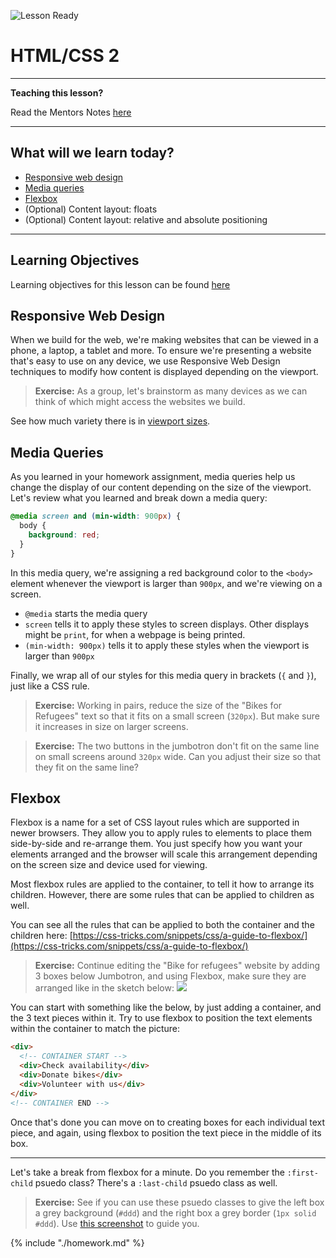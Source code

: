 ![Lesson Ready](https://img.shields.io/badge/status-ready-green.svg)

# HTML/CSS 2

---

**Teaching this lesson?**

Read the Mentors Notes [here](./mentors.md)

---

## What will we learn today?

- [Responsive web design](#responsive-web-design)
- [Media queries](#media-queries)
- [Flexbox](#flexbox)
- (Optional) Content layout: floats
- (Optional) Content layout: relative and absolute positioning

---

## Learning Objectives

Learning objectives for this lesson can be found [here](./learning-objectives.md)

## Responsive Web Design

When we build for the web, we're making websites that can be viewed in a phone, a laptop, a tablet and more. To ensure we're presenting a website that's easy to use on any device, we use Responsive Web Design techniques to modify how content is displayed depending on the viewport.

> **Exercise:** As a group, let's brainstorm as many devices as we can think of which might access the websites we build.

See how much variety there is in [viewport sizes](https://decadecity.net/blog/2014/08/19/a-device-agnostic-approach-to-inlining-css).

## Media Queries

As you learned in your homework assignment, media queries help us change the display of our content depending on the size of the viewport. Let's review what you learned and break down a media query:

```css
@media screen and (min-width: 900px) {
  body {
    background: red;
  }
}
```

In this media query, we're assigning a red background color to the `<body>` element whenever the viewport is larger than `900px`, and we're viewing on a screen.

- `@media` starts the media query
- `screen` tells it to apply these styles to screen displays. Other displays
  might be `print`, for when a webpage is being printed.
- `(min-width: 900px)` tells it to apply these styles when the viewport is
  larger than `900px`

Finally, we wrap all of our styles for this media query in brackets (`{` and `}`), just like a CSS rule.

> **Exercise:** Working in pairs, reduce the size of the "Bikes for Refugees" text so that it fits on a small screen (`320px`). But make sure it increases in size on larger screens.

> **Exercise:** The two buttons in the jumbotron don't fit on the same line on small screens around `320px` wide. Can you adjust their size so that they fit on the same line?

## Flexbox

Flexbox is a name for a set of CSS layout rules which are supported in newer browsers. They allow you to apply rules to elements to place them side-by-side and re-arrange them. You just specify how you want your elements arranged and the browser will scale this arrangement depending on the screen size and device used for viewing.

Most flexbox rules are applied to the container, to tell it how to arrange its children. However, there are some rules that can be applied to children as well.

You can see all the rules that can be applied to both the container and the children here:
[https://css-tricks.com/snippets/css/a-guide-to-flexbox/](https://css-tricks.com/snippets/css/a-guide-to-flexbox/)

> **Exercise:** Continue editing the "Bike for refugees" website by adding 3 boxes below Jumbotron, and using Flexbox, make sure they are arranged like in the sketch below:
> <img src="../assets/flexbox_practice.png">

You can start with something like the below, by just adding a container, and the 3 text pieces within it. Try to use flexbox to position the text elements within the container to match the picture:

```html
<div>
  <!-- CONTAINER START -->
  <div>Check availability</div>
  <div>Donate bikes</div>
  <div>Volunteer with us</div>
</div>
<!-- CONTAINER END -->
```

Once that's done you can move on to creating boxes for each individual text piece, and again, using flexbox to position the text piece in the middle of its box.

---

Let's take a break from flexbox for a minute. Do you remember the `:first-child` psuedo class? There's a `:last-child` psuedo class as well.

> **Exercise:** See if you can use these psuedo classes to give the left box a grey background (`#ddd`) and the right box a grey border (`1px solid #ddd`). Use [this screenshot](../assets/screenshot-complete.png) to guide you.

{% include "./homework.md" %}
